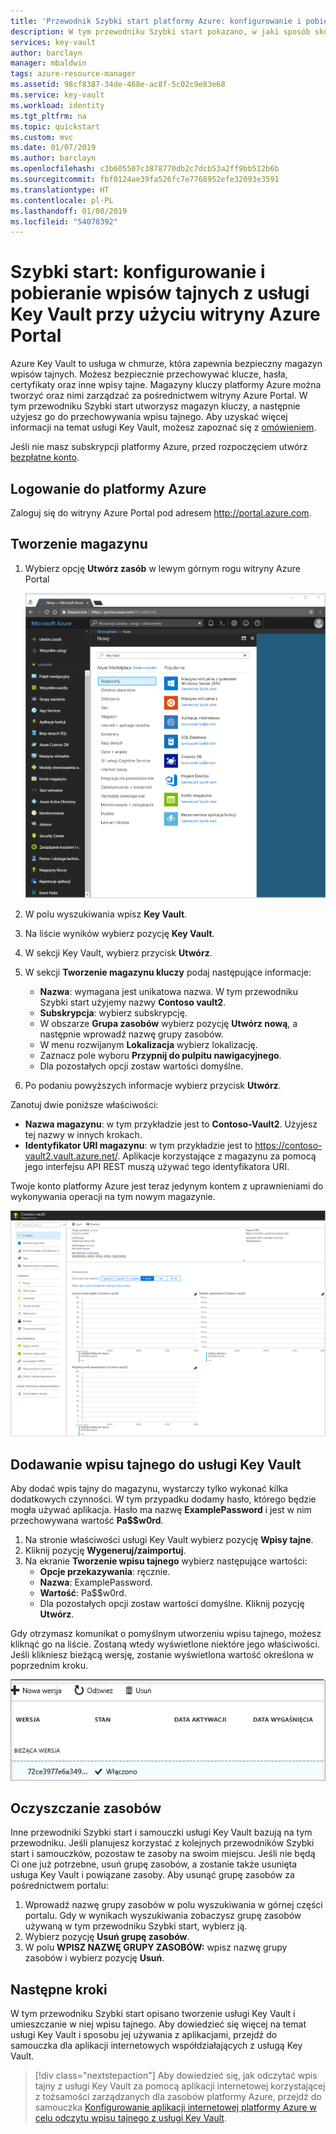 ```yaml
---
title: 'Przewodnik Szybki start platformy Azure: konfigurowanie i pobieranie wpisów tajnych z usługi Key Vault przy użyciu witryny Azure Portal | Microsoft Docs'
description: W tym przewodniku Szybki start pokazano, w jaki sposób skonfigurować i pobrać wpis tajny z usługi Azure Key Vault przy użyciu witryny Azure Portal.
services: key-vault
author: barclayn
manager: mbaldwin
tags: azure-resource-manager
ms.assetid: 98cf8387-34de-468e-ac8f-5c02c9e83e68
ms.service: key-vault
ms.workload: identity
ms.tgt_pltfrm: na
ms.topic: quickstart
ms.custom: mvc
ms.date: 01/07/2019
ms.author: barclayn
ms.openlocfilehash: c3b605507c3878770db2c7dcb53a2ff9bb512b6b
ms.sourcegitcommit: fbf0124ae39fa526fc7e7768952efe32093e3591
ms.translationtype: HT
ms.contentlocale: pl-PL
ms.lasthandoff: 01/08/2019
ms.locfileid: "54078392"
---
```

# <a name="quickstart-set-and-retrieve-a-secret-from-azure-key-vault-using-the-azure-portal"></a>Szybki start: konfigurowanie i pobieranie wpisów tajnych z usługi Key Vault przy użyciu witryny Azure Portal

Azure Key Vault to usługa w chmurze, która zapewnia bezpieczny magazyn wpisów tajnych. Możesz bezpiecznie przechowywać klucze, hasła, certyfikaty oraz inne wpisy tajne. Magazyny kluczy platformy Azure można tworzyć oraz nimi zarządzać za pośrednictwem witryny Azure Portal. W tym przewodniku Szybki start utworzysz magazyn kluczy, a następnie użyjesz go do przechowywania wpisu tajnego. Aby uzyskać więcej informacji na temat usługi Key Vault, możesz zapoznać się z [omówieniem](key-vault-overview.md).

Jeśli nie masz subskrypcji platformy Azure, przed rozpoczęciem utwórz [bezpłatne konto](https://azure.microsoft.com/free/?WT.mc_id=A261C142F).

## <a name="sign-in-to-azure"></a>Logowanie do platformy Azure

Zaloguj się do witryny Azure Portal pod adresem http://portal.azure.com.

## <a name="create-a-vault"></a>Tworzenie magazynu

1. Wybierz opcję **Utwórz zasób** w lewym górnym rogu witryny Azure Portal

    ![Dane wyjściowe po ukończeniu tworzenia usługi Key Vault](./media/quick-create-portal/search-services.png)
2. W polu wyszukiwania wpisz **Key Vault**.
3. Na liście wyników wybierz pozycję **Key Vault**.
4. W sekcji Key Vault, wybierz przycisk **Utwórz**.
5. W sekcji **Tworzenie magazynu kluczy** podaj następujące informacje:
    - **Nazwa**: wymagana jest unikatowa nazwa. W tym przewodniku Szybki start użyjemy nazwy **Contoso vault2**. 
    - **Subskrypcja**: wybierz subskrypcję.
    - W obszarze **Grupa zasobów** wybierz pozycję **Utwórz nową**, a następnie wprowadź nazwę grupy zasobów.
    - W menu rozwijanym **Lokalizacja** wybierz lokalizację.
    - Zaznacz pole wyboru **Przypnij do pulpitu nawigacyjnego**.
    - Dla pozostałych opcji zostaw wartości domyślne.
6. Po podaniu powyższych informacje wybierz przycisk **Utwórz**.

Zanotuj dwie poniższe właściwości:

* **Nazwa magazynu**: w tym przykładzie jest to **Contoso-Vault2**. Użyjesz tej nazwy w innych krokach.
* **Identyfikator URI magazynu**: w tym przykładzie jest to https://contoso-vault2.vault.azure.net/. Aplikacje korzystające z magazynu za pomocą jego interfejsu API REST muszą używać tego identyfikatora URI.

Twoje konto platformy Azure jest teraz jedynym kontem z uprawnieniami do wykonywania operacji na tym nowym magazynie.

![Dane wyjściowe po ukończeniu tworzenia usługi Key Vault](./media/quick-create-portal/vault-properties.png)

## <a name="add-a-secret-to-key-vault"></a>Dodawanie wpisu tajnego do usługi Key Vault

Aby dodać wpis tajny do magazynu, wystarczy tylko wykonać kilka dodatkowych czynności. W tym przypadku dodamy hasło, którego będzie mogła używać aplikacja. Hasło ma nazwę **ExamplePassword** i jest w nim przechowywana wartość **Pa$$w0rd**.

1. Na stronie właściwości usługi Key Vault wybierz pozycję **Wpisy tajne**.
2. Kliknij pozycję **Wygeneruj/zaimportuj**.
3. Na ekranie **Tworzenie wpisu tajnego** wybierz następujące wartości:
    - **Opcje przekazywania**: ręcznie.
    - **Nazwa**: ExamplePassword.
    - **Wartość**: Pa$$w0rd.
    - Dla pozostałych opcji zostaw wartości domyślne. Kliknij pozycję **Utwórz**.

Gdy otrzymasz komunikat o pomyślnym utworzeniu wpisu tajnego, możesz kliknąć go na liście. Zostaną wtedy wyświetlone niektóre jego właściwości. Jeśli klikniesz bieżącą wersję, zostanie wyświetlona wartość określona w poprzednim kroku.

![Właściwości wpisu tajnego](./media/quick-create-portal/version.png)

## <a name="clean-up-resources"></a>Oczyszczanie zasobów

Inne przewodniki Szybki start i samouczki usługi Key Vault bazują na tym przewodniku. Jeśli planujesz korzystać z kolejnych przewodników Szybki start i samouczków, pozostaw te zasoby na swoim miejscu.
Jeśli nie będą Ci one już potrzebne, usuń grupę zasobów, a zostanie także usunięta usługa Key Vault i powiązane zasoby. Aby usunąć grupę zasobów za pośrednictwem portalu:

1. Wprowadź nazwę grupy zasobów w polu wyszukiwania w górnej części portalu. Gdy w wynikach wyszukiwania zobaczysz grupę zasobów używaną w tym przewodniku Szybki start, wybierz ją.
2. Wybierz pozycję **Usuń grupę zasobów**.
3. W polu **WPISZ NAZWĘ GRUPY ZASOBÓW:** wpisz nazwę grupy zasobów i wybierz pozycję **Usuń**.


## <a name="next-steps"></a>Następne kroki

W tym przewodniku Szybki start opisano tworzenie usługi Key Vault i umieszczanie w niej wpisu tajnego. Aby dowiedzieć się więcej na temat usługi Key Vault i sposobu jej używania z aplikacjami, przejdź do samouczka dla aplikacji internetowych współdziałających z usługą Key Vault.

> [!div class="nextstepaction"]
> Aby dowiedzieć się, jak odczytać wpis tajny z usługi Key Vault za pomocą aplikacji internetowej korzystającej z tożsamości zarządzanych dla zasobów platformy Azure, przejdź do samouczka [Konfigurowanie aplikacji internetowej platformy Azure w celu odczytu wpisu tajnego z usługi Key Vault](quick-create-net.md).
